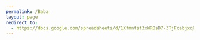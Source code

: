 ```yaml
---
permalink: /Baba
layout: page
redirect_to:
  - https://docs.google.com/spreadsheets/d/1Xfmntst3xWROsD7-3TjFcabjxqPDdisdVu9PUR2fg4c/edit?gid=504350526#gid=504350526
---
```

